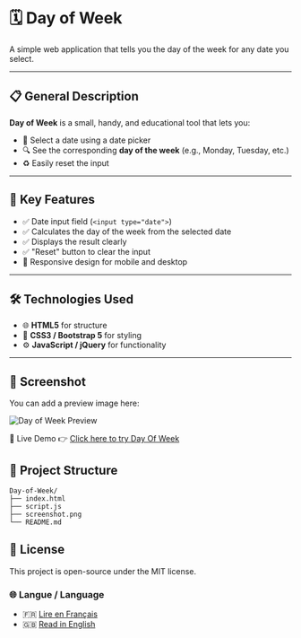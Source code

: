 # 🗓️ Day of Week

A simple web application that tells you the day of the week for any date you select.

---

## 📋 General Description

**Day of Week** is a small, handy, and educational tool that lets you:
- 📅 Select a date using a date picker
- 🔍 See the corresponding **day of the week** (e.g., Monday, Tuesday, etc.)
- ♻️ Easily reset the input

---

## 🚀 Key Features

- ✅ Date input field (`<input type="date">`)
- ✅ Calculates the day of the week from the selected date
- ✅ Displays the result clearly
- ✅ "Reset" button to clear the input
- 📱 Responsive design for mobile and desktop

---

## 🛠️ Technologies Used

- 🌐 **HTML5** for structure
- 🎨 **CSS3 / Bootstrap 5** for styling
- ⚙️ **JavaScript / jQuery** for functionality

---

## 📸 Screenshot

You can add a preview image here:


![Day of Week Preview](./screenshot.png)

🔗 Live Demo
👉 [Click here to try Day Of Week](https://abdelwaheb-net.github.io/Day-of-Week/)

## 📁 Project Structure

```
Day-of-Week/
├── index.html
├── script.js
├── screenshot.png
└── README.md
```
## 📄 License
This project is open-source under the MIT license.

### 🌐 Langue / Language

- 🇫🇷 [Lire en Français](./README.fr.md)
- 🇬🇧 [Read in English](./README.md)